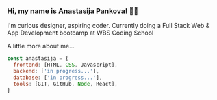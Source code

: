 <h3> Hi, my name is Anastasija Pankova! 👋🏻 </h3>
<p>I'm curious designer, aspiring coder. Currently doing a Full Stack Web & App Development bootcamp at WBS Coding School</p>

A little more about me...  

```javascript
const anastasija = {
  frontend: [HTML, CSS, Javascript],
  backend: ['in progress...'],
  database: ['in progress...'],
  tools: [GIT, GitHub, Node, React],
}
```
